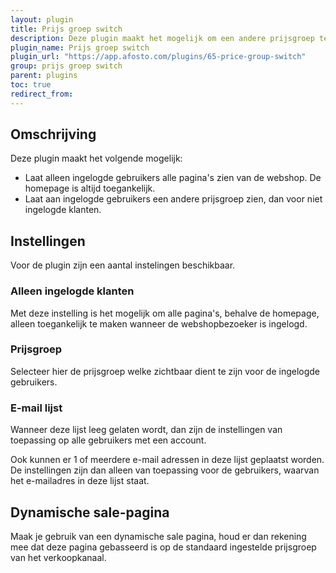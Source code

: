 ```yaml
---
layout: plugin
title: Prijs groep switch
description: Deze plugin maakt het mogelijk om een andere prijsgroep te laten zien voor (geselecteerde) ingelogde gebruikers. Daarnaast is er de mogelijkheid om de webshop alleen zichtbaar te maken voor ingelogde gebruikers. 
plugin_name: Prijs groep switch
plugin_url: "https://app.afosto.com/plugins/65-price-group-switch" 
group: prijs groep switch
parent: plugins
toc: true
redirect_from:
---
```


## Omschrijving
Deze plugin maakt het volgende mogelijk:
* Laat alleen ingelogde gebruikers alle pagina's zien van de webshop. De homepage is altijd toegankelijk.
* Laat aan ingelogde gebruikers een andere prijsgroep zien, dan voor niet ingelogde klanten. 

## Instellingen
Voor de plugin zijn een aantal instelingen beschikbaar.

### Alleen ingelogde klanten
Met deze instelling is het mogelijk om alle pagina's, behalve de homepage, alleen toegankelijk te maken wanneer de webshopbezoeker is ingelogd. 

### Prijsgroep
Selecteer hier de prijsgroep welke zichtbaar dient te zijn voor de ingelogde gebruikers.

### E-mail lijst
Wanneer deze lijst leeg gelaten wordt, dan zijn de instellingen van toepassing op alle gebruikers met een account.

Ook kunnen er 1 of meerdere e-mail adressen in deze lijst geplaatst worden. De instellingen zijn dan alleen van toepassing voor de gebruikers, waarvan het e-mailadres in deze lijst staat.

## Dynamische sale-pagina
Maak je gebruik van een dynamische sale pagina, houd er dan rekening mee dat deze pagina gebasseerd is op de standaard ingestelde prijsgroep van het verkoopkanaal. 
